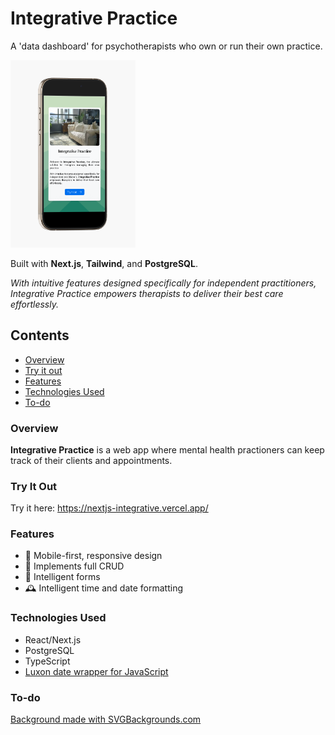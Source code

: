 # Integrative Practice
A 'data dashboard' for psychotherapists who own or run their own practice.

<img src="iphone.png" alt="iPhone mockup" width="200"/>


Built with __Next.js__, __Tailwind__, and __PostgreSQL__.

_With intuitive features designed specifically for independent practitioners, Integrative Practice empowers therapists to deliver their best care effortlessly._

## Contents
* [Overview](#overview)
* [Try it out](#try-it-out)
* [Features](#features)
* [Technologies Used](#technologies-used)
* [To-do](#to-do)

### Overview

__Integrative Practice__ is a web app where mental health practioners can keep track of their clients and appointments. 

### Try It Out

Try it here: https://nextjs-integrative.vercel.app/
### Features
* :calling: Mobile-first, responsive design
* :floppy_disk: Implements full CRUD
* :brain: Intelligent forms
* :mantelpiece_clock: Intelligent time and date formatting

### Technologies Used
* React/Next.js
* PostgreSQL
* TypeScript
* [Luxon date wrapper for JavaScript](https://moment.github.io/luxon/#/)

### To-do


<a href="https://www.svgbackgrounds.com/set/free-svg-backgrounds-and-patterns/">Background made with SVGBackgrounds.com</a>
